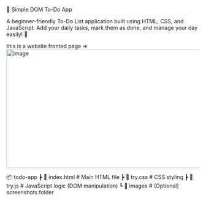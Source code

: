 📝 Simple DOM To-Do App

A beginner-friendly To-Do List application built using HTML, CSS, and JavaScript.
Add your daily tasks, mark them as done, and manage your day easily! 🚀

this is a website fronted page =>
<img width="525" height="311" alt="image" src="https://github.com/user-attachments/assets/ab232a50-1e0c-4e0c-8204-5eb55f733627" />


📦 todo-app
 ┣ 📜 index.html   # Main HTML file
 ┣ 📜 try.css   # CSS styling
 ┣ 📜 try.js       # JavaScript logic (DOM manipulation)
 ┗ 📂 images       # (Optional) screenshots folder
